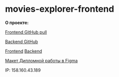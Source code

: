 # movies-explorer-frontend

**О проекте:**
<br />


[Frontend GitHub pull](https://github.com/ElmiraZairbekova/movies-explorer-frontend/pull/2)


[Backend GitHub](https://github.com/ElmiraZairbekova/movies-explorer-api)

[Frontend](http://movies-diplom.nomoredomains.club)
[Backend](http://api.movies-diplom.nomoredomains.club)

[Макет Дипломной работы в Figma](https://www.figma.com/file/cASM20ikAsPlTi2doec68Q/Diploma?node-id=704%3A907&t=g2NeZ4zUgeKadH74-0)

IP:
158.160.43.189
